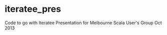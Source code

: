 iteratee_pres
=============

Code to go with Iteratee Presentation for Melbourne Scala User's Group Oct 2013
